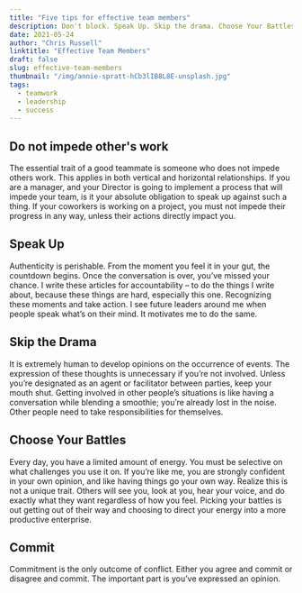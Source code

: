 ```yaml
---
title: "Five tips for effective team members"
description: Don't block. Speak Up. Skip the drama. Choose Your Battles. Commit.
date: 2021-05-24
author: "Chris Russell"
linktitle: "Effective Team Members"
draft: false
slug: effective-team-members
thumbnail: "/img/annie-spratt-hCb3lIB8L8E-unsplash.jpg"
tags:
  - teamwork
  - leadership
  - success
---
```

## Do not impede other's work

The essential trait of a good teammate is someone who does not impede others work. This applies in both vertical and horizontal relationships. If you are a manager, and your Director is going to implement a process that will impede your team, is it your absolute obligation to speak up against such a thing. If your coworkers is working on a project, you must not impede their progress in any way, unless their actions directly impact you.

## Speak Up

Authenticity is perishable. From the moment you feel it in your gut, the countdown begins. Once the conversation is over, you’ve missed your chance. I write these articles for accountability – to do the things I write about, because these things are hard, especially this one. Recognizing these moments and take action. I see future leaders around me when people speak what’s on their mind. It motivates me to do the same.

## Skip the Drama

It is extremely human to develop opinions on the occurrence of events. The expression of these thoughts is unnecessary if you’re not involved. Unless you’re designated as an agent or facilitator between parties, keep your mouth shut. Getting involved in other people’s situations is like having a conversation while blending a smoothie; you’re already lost in the noise. Other people need to take responsibilities for themselves.

## Choose Your Battles

Every day, you have a limited amount of energy. You must be selective on what challenges you use it on.  If you’re like me, you are strongly confident in your own opinion, and like having things go your own way. Realize this is not a unique trait. Others will see you, look at you, hear your voice, and do exactly what they want regardless of how you feel. Picking your battles is out getting out of their way and choosing to direct your energy into a more productive enterprise.

## Commit

Commitment is the only outcome of conflict. Either you agree and commit or disagree and commit. The important part is you’ve expressed an opinion.